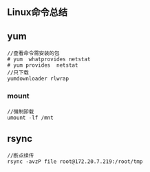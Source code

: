 ## Linux命令总结

## yum

```
//查看命令需安装的包
# yum  whatprovides netstat                                          
# yum provides  netstat 
//只下载
yumdownloader rlwrap
```

### mount

```
//强制卸载
umount -lf /mnt
```

## rsync

```
//断点续传
rsync -avzP file root@172.20.7.219:/root/tmp  
```

